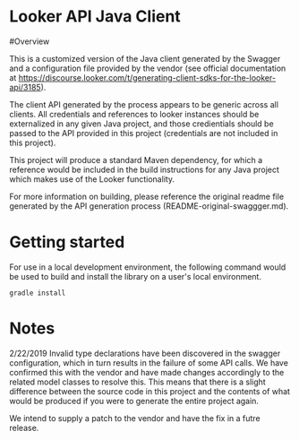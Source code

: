 # Looker API Java Client

#Overview

This is a customized version of the Java client generated by the Swagger and a configuration file provided by the vendor (see official documentation at https://discourse.looker.com/t/generating-client-sdks-for-the-looker-api/3185).

The client API generated by the process appears to be generic across all clients. All credentials and references to looker instances should be externalized in any given Java project, and those credientials should be passed to the API provided in this project (credentials are not included in this project).

This project will produce a standard Maven dependency, for which a reference would be included in the build instructions for any Java project which makes use of the Looker functionality.

For more information on building, please reference the original readme file generated by the API generation process (README-original-swaggger.md).

# Getting started

For use in a local development environment, the following command would be used to build and install the library on a user's local environment.

`gradle install`

# Notes
2/22/2019 Invalid type declarations have been discovered in the swagger configuration, which in turn results in the failure of some API calls. We have confirmed this with the vendor and have made changes accordingly to the related model classes to resolve this. This means that there is a slight difference between the source code in this project and the contents of what would be produced if you were to generate the entire project again.

We intend to supply a patch to the vendor and have the fix in a futre release. 